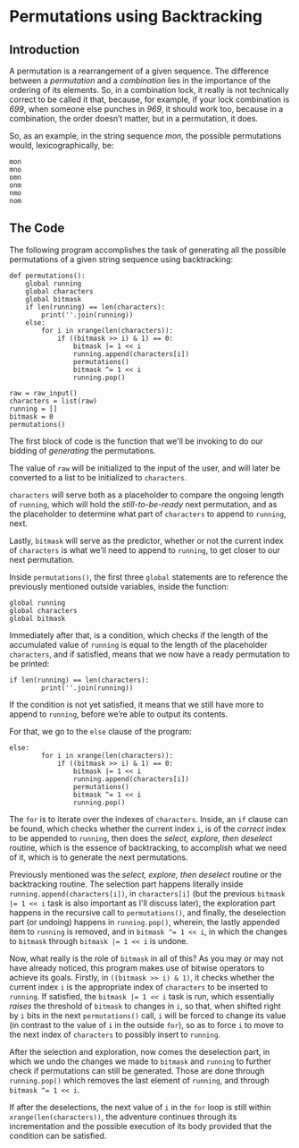 Permutations using Backtracking
===============================


Introduction
------------

A permutation is a rearrangement of a given sequence. The difference between a _permutation_ and a
_combination_ lies in the importance of the ordering of its elements. So, in a combination lock, it
really is not technically correct to be called it that, because, for example, if your lock
combination is _699_, when someone else punches in _969_, it should work too, because in a
combination, the order doesn’t matter, but in a permutation, it does.

So, as an example, in the string sequence _mon_, the possible permutations would, lexicographically,
be:

```
mon
mno
omn
onm
nmo
nom
```


The Code
--------

The following program accomplishes the task of generating all the possible permutations of a given
string sequence using backtracking:

```
def permutations():
    global running
    global characters
    global bitmask
    if len(running) == len(characters):
        print(''.join(running))
    else:
        for i in xrange(len(characters)):
            if ((bitmask >> i) & 1) == 0:
                bitmask |= 1 << i
                running.append(characters[i])
                permutations()
                bitmask ^= 1 << i
                running.pop()

raw = raw_input()
characters = list(raw)
running = []
bitmask = 0
permutations()
```

The first block of code is the function that we'll be invoking to do our bidding of _generating_ the
permutations.

The value of `raw` will be initialized to the input of the user, and will later be converted to a
list to be initialized to `characters`.

`characters` will serve both as a placeholder to compare the ongoing length of `running`, which will
hold the _still-to-be-ready_ next permutation, and as the placeholder to determine what part of
`characters` to append to `running`, next.

Lastly, `bitmask` will serve as the predictor, whether or not the current index of `characters` is
what we’ll need to append to `running`, to get closer to our next permutation.

Inside `permutations()`, the first three `global` statements are to reference the previously
mentioned outside variables, inside the function:

```
global running
global characters
global bitmask
```

Immediately after that, is a condition, which checks if the length of the accumulated value of
`running` is equal to the length of the placeholder `characters`, and if satisfied, means that we
now have a ready permutation to be printed:

```
if len(running) == len(characters):
        print(''.join(running))
```

If the condition is not yet satisfied, it means that we still have more to append to `running`,
before we’re able to output its contents.

For that, we go to the `else` clause of the program:

```
else:
        for i in xrange(len(characters)):
            if ((bitmask >> i) & 1) == 0:
                bitmask |= 1 << i
                running.append(characters[i])
                permutations()
                bitmask ^= 1 << i
                running.pop()
```

The `for` is to iterate over the indexes of `characters`. Inside, an `if` clause can be found, which
checks whether the current index `i`, is of the _correct_ index to be appended to `running`, then
does the _select, explore, then deselect_ routine, which is the essence of backtracking, to
accomplish what we need of it, which is to generate the next permutations.

Previously mentioned was the _select, explore, then deselect_ routine or the backtracking
routine. The selection part happens literally inside `running.append(characters[i])`, in
`characters[i]` (but the previous `bitmask |= 1 << i` task is also important as I'll discuss later),
the exploration part happens in the recursive call to `permutations()`, and finally, the deselection
part (or undoing) happens in `running.pop()`, wherein, the lastly appended item to `running` is
removed, and in `bitmask ^= 1 << i`, in which the changes to `bitmask` through `bitmask |= 1 << i`
is undone.

Now, what really is the role of `bitmask` in all of this? As you may or may not have already
noticed, this program makes use of bitwise operators to achieve its goals. Firstly, in 
`((bitmask >> i) & 1)`, it checks whether the current index `i` is the appropriate index of 
`characters` to be inserted to `running`. If satisfied, the `bitmask |= 1 << i` task is run, which 
essentially _raises_ the threshold of `bitmask` to changes in `i`, so that, when shifted right by 
`i` bits in the next `permutations()` call, `i` will be forced to change its value (in contrast to 
the value of `i` in the outside `for`), so as to force `i` to move to the next index of `characters` 
to possibly insert to `running`.

After the selection and exploration, now comes the deselection part, in which we undo the changes we
made to `bitmask` and `running` to further check if permutations can still be generated. Those are
done through `running.pop()` which removes the last element of `running`, and through 
`bitmask ^= 1 << i`.

If after the deselections, the next value of `i` in the `for` loop is still within
`xrange(len(characters))`, the adventure continues through its incrementation and the possible
execution of its body provided that the condition can be satisfied.
